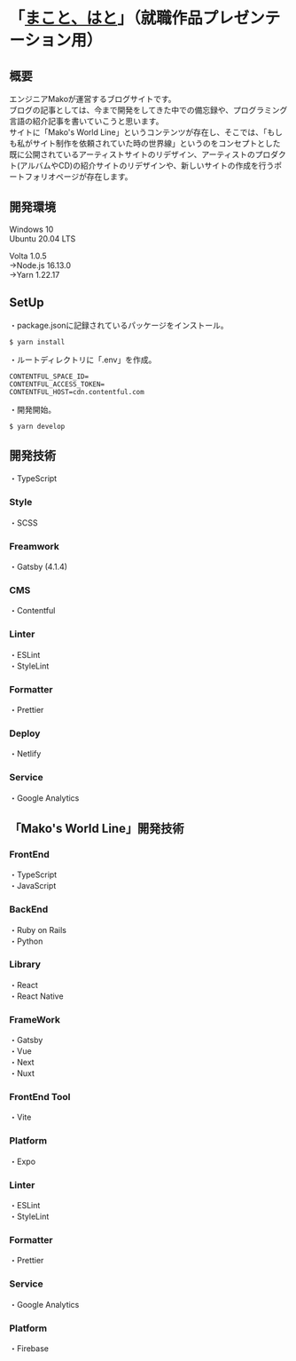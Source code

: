 # 「[まこと、はと](https://makohato.com/)」（就職作品プレゼンテーション用）

## 概要
エンジニアMakoが運営するブログサイトです。  
ブログの記事としては、今まで開発をしてきた中での備忘録や、プログラミング言語の紹介記事を書いていこうと思います。  
サイトに「Mako's World Line」というコンテンツが存在し、そこでは、「もしも私がサイト制作を依頼されていた時の世界線」というのをコンセプトとした
既に公開されているアーティストサイトのリデザイン、アーティストのプロダクト(アルバムやCD)の紹介サイトのリデザインや、新しいサイトの作成を行うポートフォリオページが存在します。

## 開発環境
Windows 10  
Ubuntu 20.04 LTS

Volta 1.0.5  
->Node.js 16.13.0  
->Yarn 1.22.17  

## SetUp
・package.jsonに記録されているパッケージをインストール。
```
$ yarn install
```
・ルートディレクトリに「.env」を作成。
```
CONTENTFUL_SPACE_ID=
CONTENTFUL_ACCESS_TOKEN=
CONTENTFUL_HOST=cdn.contentful.com
```
・開発開始。
```
$ yarn develop
```

## 開発技術
・TypeScript
### Style  
・SCSS
### Freamwork
・Gatsby (4.1.4)
### CMS
・Contentful
### Linter
・ESLint  
・StyleLint
### Formatter
・Prettier
### Deploy
・Netlify
### Service
・Google Analytics

## 「Mako's World Line」開発技術
### FrontEnd
・TypeScript  
・JavaScript  
### BackEnd
・Ruby on Rails  
・Python  
### Library
・React  
・React Native  
### FrameWork
・Gatsby  
・Vue  
・Next  
・Nuxt  
### FrontEnd Tool
・Vite  
### Platform
・Expo
### Linter
・ESLint  
・StyleLint  
### Formatter
・Prettier
### Service
・Google Analytics
### Platform
・Firebase

